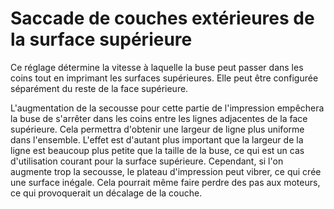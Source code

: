 Saccade de couches extérieures de la surface supérieure
====
Ce réglage détermine la vitesse à laquelle la buse peut passer dans les coins tout en imprimant les surfaces supérieures. Elle peut être configurée séparément du reste de la face supérieure.

L'augmentation de la secousse pour cette partie de l'impression empêchera la buse de s'arrêter dans les coins entre les lignes adjacentes de la face supérieure. Cela permettra d'obtenir une largeur de ligne plus uniforme dans l'ensemble. L'effet est d'autant plus important que la largeur de la ligne est beaucoup plus petite que la taille de la buse, ce qui est un cas d'utilisation courant pour la surface supérieure. Cependant, si l'on augmente trop la secousse, le plateau d'impression peut vibrer, ce qui crée une surface inégale. Cela pourrait même faire perdre des pas aux moteurs, ce qui provoquerait un décalage de la couche.
